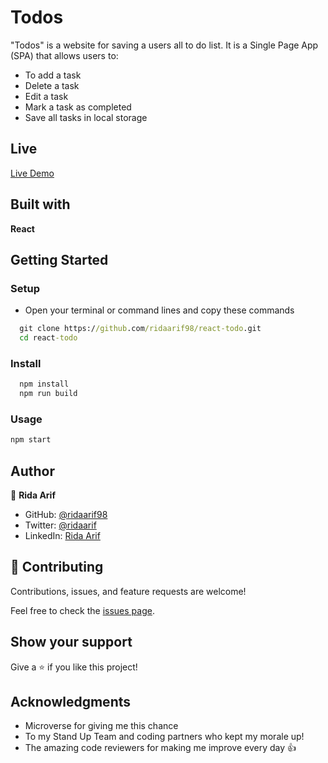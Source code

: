 # Todos

"Todos" is a website for saving a users all to do list. It is a Single Page App (SPA) that allows users to:

- To add a task
- Delete a task
- Edit a task
- Mark a task as completed
- Save all tasks in local storage

## Live 

  [Live Demo](https://ridaarif98.github.io/react-todo/)

## Built with

**React**

## Getting Started

### Setup

- Open your terminal or command lines and copy these commands

```cmd
  git clone https://github.com/ridaarif98/react-todo.git
  cd react-todo
```

### Install

```cmd
  npm install
  npm run build
```

### Usage

```cmd
npm start
```

## Author

👤 **Rida Arif**

- GitHub: [@ridaarif98](https://github.com/ridaarif98)
- Twitter: [@ridaarif](https://twitter.com/Rida29984906)
- LinkedIn: [Rida Arif](https://www.linkedin.com/in/rida-arif-90945520b/)

## 🤝 Contributing

Contributions, issues, and feature requests are welcome!

Feel free to check the [issues page](https://github.com/ridaarif98/react-todo/issues).

## Show your support

Give a ⭐️ if you like this project!

## Acknowledgments

- Microverse for giving me this chance
- To my Stand Up Team and coding partners who kept my morale up!
- The amazing code reviewers for making me improve every day :thumbsup:
